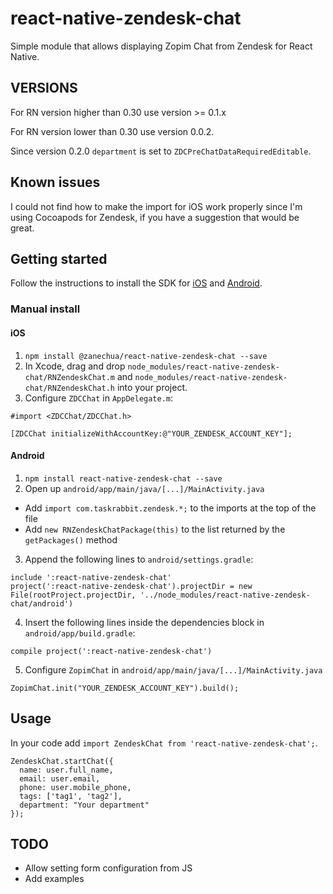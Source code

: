 # react-native-zendesk-chat

Simple module that allows displaying Zopim Chat from Zendesk for React Native.

## VERSIONS

For RN version higher than 0.30 use version >= 0.1.x

For RN version lower than 0.30 use version 0.0.2.

Since version 0.2.0 `department` is set to `ZDCPreChatDataRequiredEditable`.

## Known issues

I could not find how to make the import for iOS work properly since I'm using Cocoapods for Zendesk, if you have a suggestion that would be great.

## Getting started

Follow the instructions to install the SDK for [iOS](https://developer.zendesk.com/embeddables/docs/ios-chat-sdk/introduction) and [Android](https://developer.zendesk.com/embeddables/docs/android-chat-sdk/introduction).

### Manual install
#### iOS
1. `npm install @zanechua/react-native-zendesk-chat --save`
2. In Xcode, drag and drop `node_modules/react-native-zendesk-chat/RNZendeskChat.m` and `node_modules/react-native-zendesk-chat/RNZendeskChat.h` into your project.
3. Configure `ZDCChat` in `AppDelegate.m`:

```
#import <ZDCChat/ZDCChat.h>

[ZDCChat initializeWithAccountKey:@"YOUR_ZENDESK_ACCOUNT_KEY"];
```

#### Android
1. `npm install react-native-zendesk-chat --save`
2. Open up `android/app/main/java/[...]/MainActivity.java`
  - Add `import com.taskrabbit.zendesk.*;` to the imports at the top of the file
  - Add `new RNZendeskChatPackage(this)` to the list returned by the `getPackages()` method

3. Append the following lines to `android/settings.gradle`:

```
include ':react-native-zendesk-chat'
project(':react-native-zendesk-chat').projectDir = new File(rootProject.projectDir,	'../node_modules/react-native-zendesk-chat/android')
```

4. Insert the following lines inside the dependencies block in `android/app/build.gradle`:

```
compile project(':react-native-zendesk-chat')
```

5. Configure `ZopimChat` in `android/app/main/java/[...]/MainActivity.java`

```
ZopimChat.init("YOUR_ZENDESK_ACCOUNT_KEY").build();
```

## Usage

In your code add `import ZendeskChat from 'react-native-zendesk-chat';`.

```
ZendeskChat.startChat({
  name: user.full_name,
  email: user.email,
  phone: user.mobile_phone,
  tags: ['tag1', 'tag2'],
  department: "Your department"
});
```

## TODO

* Allow setting form configuration from JS
* Add examples
